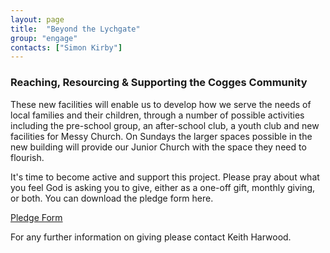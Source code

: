 ```yaml
---
layout: page
title:  "Beyond the Lychgate"
group: "engage"
contacts: ["Simon Kirby"]
---
```


### Reaching, Resourcing & Supporting the Cogges Community

These new facilities will enable us to develop how we serve the needs of local families and their children, through a number of possible activities including the pre-school group, an after-school club, a youth club and new facilities for Messy Church. On Sundays the larger spaces possible in the new building will provide our Junior Church with the space they need to flourish.

It's time to become active and support this project. Please pray about what you feel God is asking you to give, either as a  one-off gift, monthly giving, or both. You can download the pledge form here.

<a href="https://cogges.github.io/documents/BTL-pledge.pdf">Pledge Form</a>

For any further information on giving please contact Keith Harwood.


